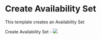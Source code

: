 # Create Availability Set

This template creates an Availability Set

Create Availability Set  - <a href="https://azuredeploy.net" target="_blank">
    <img src="http://azuredeploy.net/deploybutton.png"/>
</a>
